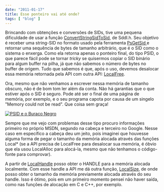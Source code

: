 ```yaml
---
date: "2011-01-17"
title: Esse ponteiro vai até onde?
tags: [ "blog" ]
---
```

Brincando com obtenções e conversões de SIDs, tive uma pequena dificuldade de usar a função [ConvertStringSidToSid](http://msdn.microsoft.com/en-us/library/aa376402%28v=vs.85%29.aspx), de Sddl.h. Seu objetivo é receber uma string-SID no formato usado pela ferramenta [PsGetSid ](http://technet.microsoft.com/en-us/sysinternals/bb897417)e retornar uma sequência de bytes de tamanho arbitrário, que é o SID como o sistema o enxerga. Como ela retorna apenas o ponteiro final, do tipo PSID, o que parece fácil pode se tornar _tricky_ se quisermos copiar o SID binário para algum buffer na pilha, já que não sabemos o número de bytes no buffer de origem. Tudo que sabemos é que, após o uso, devemos desalocar essa memória retornada pela API com outra API: [LocalFree](http://msdn.microsoft.com/en-us/library/aa366730%28v=vs.85%29.aspx).

Ora, mesmo que não venhamos a escrever nessa memória de tamanho obscuro, não é de bom tom ler além da conta. Não há garantias que o que estiver após o SID é seguro. Pode até ser o final de uma página de  memória, por exemplo, e o seu programa capota por causa de um singelo "Memory could not be read". Que coisa sem graça!

[](/images/SXf7NsR.png)

[![PSID e o Buraco Negro](/images/SXf7NsR.png)](/images/SXf7NsR.png)

Sempre que me vejo com problemas desse tipo procuro informações primeiro  no próprio MSDN, segundo na cabeça e terceiro no Google. Nesse caso em  específico a cabeça deu um jeito, pois imaginei que houvesse alguma  forma de pegar o tamanho da memória alocada através das funções Local*  (se a API precisa de LocalFree para desalocar sua memória, é óbvio que  ela usou LocalAlloc para alocá-la, mesmo que não tenhamos o código-fonte  para comprovar).

A partir de [LocalHandle](http://msdn.microsoft.com/en-us/library/aa366733%28v=vs.85%29.aspx) posso obter o HANDLE para a memória alocada localmente. Com esse handle a API me dá outra função, [LocalSize](http://msdn.microsoft.com/en-us/library/aa366745%28v=vs.85%29.aspx), de onde posso obter o tamanho da memória previamente alocada através do seu handle. Isso é ótimo, pois em um primeiro momento pensei não haver saída, como nas funções de alocação em C e C++, por exemplo.

